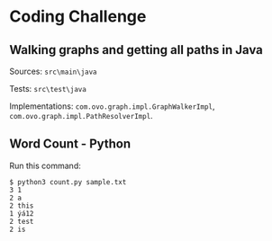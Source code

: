 # Coding Challenge

## Walking graphs and getting all paths in Java

Sources:
`src\main\java`

Tests:
`src\test\java`

Implementations: `com.ovo.graph.impl.GraphWalkerImpl`, `com.ovo.graph.impl.PathResolverImpl`.


## Word Count - Python

Run this command:
```
$ python3 count.py sample.txt
3 1
2 a
2 this
1 ýá12
2 test
2 is
```
